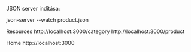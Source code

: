 JSON server indítása:

json-server --watch product.json


Resources
  http://localhost:3000/category
  http://localhost:3000/product

  Home
  http://localhost:3000
